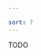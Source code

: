 ```yaml
---

sort: 7
---
```

<!-- 
AUTHOR HIT: Core Features are the "EnvironmentPlugin" and EnvPlugin plugins in the webpack-config
-->
TODO